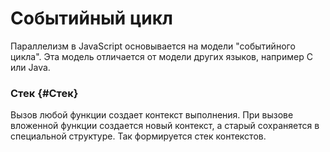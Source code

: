 # Событийный цикл

Параллелизм в JavaScript основывается на модели "событийного цикла". Эта модель отличается от модели других языков, например C или Java.

### Стек {#Стек}

Вызов любой функции создает контекст выполнения. При вызове вложенной функции создается новый контекст, а старый сохраняется в специальной структуре. Так формируется стек контекстов.

